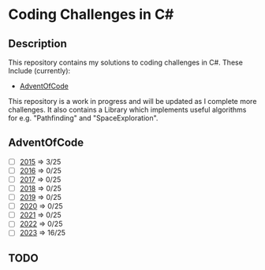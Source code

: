 # Coding Challenges in C#

## Description

This repository contains my solutions to coding challenges in C#.
These Include (currently):

- [AdventOfCode](https://adventofcode.com/)

This repository is a work in progress and will be updated as I complete more challenges.
It also contains a Library which implements useful algorithms for e.g. "Pathfinding" and "SpaceExploration".

## AdventOfCode

- [ ] [2015](./AdventOfCode/2015/AdventOfCode2015.md) => 3/25
- [ ] [2016](./AdventOfCode/2016/AdventOfCode2016.md) => 0/25
- [ ] [2017](./AdventOfCode/2017/AdventOfCode2017.md) => 0/25
- [ ] [2018](./AdventOfCode/2018/AdventOfCode2018.md) => 0/25
- [ ] [2019](./AdventOfCode/2019/AdventOfCode2019.md) => 0/25
- [ ] [2020](./AdventOfCode/2020/AdventOfCode2020.md) => 0/25
- [ ] [2021](./AdventOfCode/2021/AdventOfCode2021.md) => 0/25
- [ ] [2022](./AdventOfCode/2022/AdventOfCode2022.md) => 0/25
- [ ] [2023](./AdventOfCode/2023/AdventOfCode2023.md) => 16/25

## TODO
